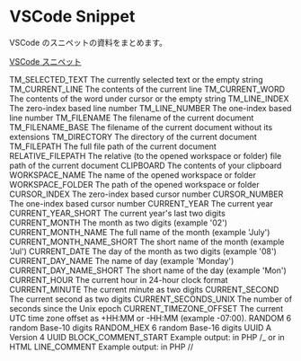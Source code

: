 # VSCode Snippet

VSCode のスニペットの資料をまとめます。

[VSCode スニペット](https://ygsiro.github.io/VSCodeSnippet/)

TM_SELECTED_TEXT The currently selected text or the empty string
TM_CURRENT_LINE The contents of the current line
TM_CURRENT_WORD The contents of the word under cursor or the empty string
TM_LINE_INDEX The zero-index based line number
TM_LINE_NUMBER The one-index based line number
TM_FILENAME The filename of the current document
TM_FILENAME_BASE The filename of the current document without its extensions
TM_DIRECTORY The directory of the current document
TM_FILEPATH The full file path of the current document
RELATIVE_FILEPATH The relative (to the opened workspace or folder) file path of the current document
CLIPBOARD The contents of your clipboard
WORKSPACE_NAME The name of the opened workspace or folder
WORKSPACE_FOLDER The path of the opened workspace or folder
CURSOR_INDEX The zero-index based cursor number
CURSOR_NUMBER The one-index based cursor number
CURRENT_YEAR The current year
CURRENT_YEAR_SHORT The current year's last two digits
CURRENT_MONTH The month as two digits (example '02')
CURRENT_MONTH_NAME The full name of the month (example 'July')
CURRENT_MONTH_NAME_SHORT The short name of the month (example 'Jul')
CURRENT_DATE The day of the month as two digits (example '08')
CURRENT_DAY_NAME The name of day (example 'Monday')
CURRENT_DAY_NAME_SHORT The short name of the day (example 'Mon')
CURRENT_HOUR The current hour in 24-hour clock format
CURRENT_MINUTE The current minute as two digits
CURRENT_SECOND The current second as two digits
CURRENT_SECONDS_UNIX The number of seconds since the Unix epoch
CURRENT_TIMEZONE_OFFSET The current UTC time zone offset as +HH:MM or -HH:MM (example -07:00).
RANDOM 6 random Base-10 digits
RANDOM_HEX 6 random Base-16 digits
UUID A Version 4 UUID
BLOCK_COMMENT_START Example output: in PHP /_ or in HTML <!--
BLOCK_COMMENT_END Example output: in PHP _/ or in HTML -->
LINE_COMMENT Example output: in PHP //
